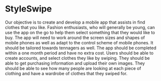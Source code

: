 # StyleSwipe

Our objective is to create and develop a mobile app that assists in find clothes that you like. Fashion enthusiasts, who will generally be young, can use the app on the go to help them select something that they would like to buy. The app will need to work around the screen sizes and shapes of mobile phones as well as adapt to the control scheme of mobile phones.  It should be tailored towards tennagers as well. The app should be completed within a  one month period and have no extra cost. Users should be able to create accounts, and select clothes they like by swiping. They should be able to get purchasing information and upload their own images. They should be able to see how many people are looking at each piece of clothing and have a wardrobe of clothes that they swiped for.
